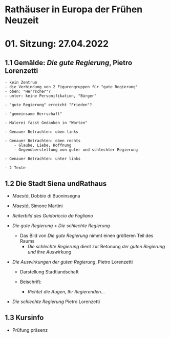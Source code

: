 # Rathäuser in Europa der Frühen Neuzeit

# 01. Sitzung: 27.04.2022

## 1.1 Gemälde: _Die gute Regierung_, Pietro Lorenzetti
	- kein Zentrum
	- die Verbindung von 2 Figurengruppen für "gute Regierung"
	- oben: "Herrscher"?
	- unter: keine Personifikation, "Bürger"

	- "gute Regierung" erreicht "Frieden"?

	- "gemeinsame Herrschaft"
	
	- Malerei fasst Gedanken in "Worten"

	- Genauer Betrachten: oben links

	- Genauer Betrachten: oben rechts
		- Glaube, Liebe, Hoffnung
		- Gegenüberstellung von guter und schlechter Regierung

	- Genauer Betrachten: unter links

	- 2 Texte

## 1.2 Die Stadt Siena undRathaus

- _Maestà_, Dobbio di Buoninsegna 

- _Maestà_, Simone Martini

- _Reiterbild des Guidoriccio da Fogliano_

- _Die gute Regierung_ > _Die schlechte Regierung_
	- Das Bild von _Die gute Regierung_ nimmt einen größeren Teil des Raums
		- _Die schlechte Regierung_ dient zur Betonung _der guten Regierung und ihre Auswirkung_

- _Die Auswirkungen der guten Regierung_, Pietro Lorenzetti
	- Darstellung Stadtlandschaft

	- Beischrift:
		- _Richtet die Augen, Ihr Regierenden..._

- _Die schlechte Regierung_ Pietro Lorenzetti

## 1.3 Kursinfo

- Prüfung präsenz
